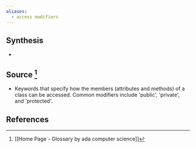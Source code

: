 ```yaml
---
aliases:
  - access modifiers
---
```

## Synthesis
- 
## Source [^1]
- Keywords that specify how the members (attributes and methods) of a class can be accessed. Common modifiers include 'public', 'private', and 'protected'.
## References

[^1]: [[Home Page - Glossary by ada computer science]]
